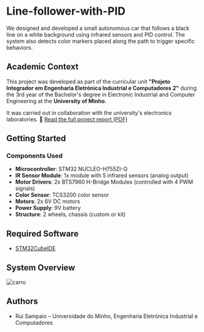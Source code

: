 # Line-follower-with-PID
We designed and developed a small autonomous car that follows a black line on a white background using infrared sensors and PID control. The system also detects color markers placed along the path to trigger specific behaviors.
##  Academic Context

This project was developed as part of the curricular unit **"Projeto Integrador em Engenharia Eletrónica Industrial e Computadores 2"** during the 3rd year of the Bachelor's degree in Electronic Industrial and Computer Engineering at the **University of Minho**.

It was carried out in collaboration with the university's electronics laboratories.
📄 [Read the full project report (PDF)](Relatório_Projeto_Final.pdf)
##  Getting Started

###  Components Used

-  **Microcontroller**: STM32 NUCLEO-H755ZI-Q  
-  **IR Sensor Module**: 1x module with 5 infrared sensors (analog output)
-  **Motor Drivers**: 2x BTS7960 H-Bridge Modules (controlled with 4 PWM signals)  
-  **Color Sensor**: TCS3200 color sensor  
-  **Motors**: 2x 6V DC motors  
-  **Power Supply**: 9V battery  
-  **Structure**: 2 wheels, chassis (custom or kit)
## Required Software

- [STM32CubeIDE](https://www.st.com/en/development-tools/stm32cubeide.html)


##  System Overview

![carro](https://github.com/user-attachments/assets/64c01c3f-5465-410b-bb84-4c0de3989864)


## Authors

- Rui Sampaio – Universidade do Minho, Engenharia Eletrónica Industrial e Computadores

